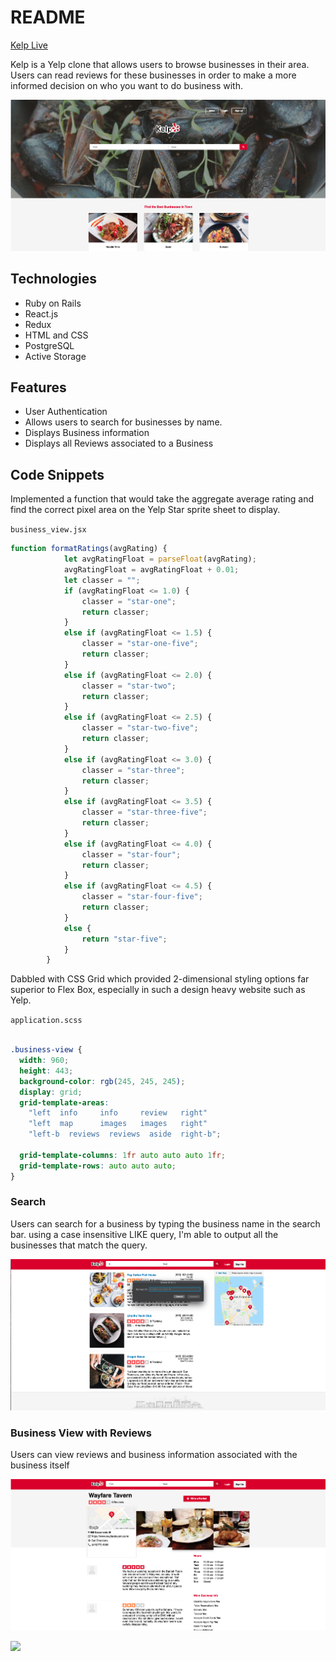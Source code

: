 # README

[Kelp Live](https://kelp-ari.herokuapp.com/#/)

Kelp is a Yelp clone that allows users to browse businesses in their area. Users can read reviews for these businesses in order to make a more informed decision on who you want to do business with.


<img src="https://github.com/aghlichl/KELP/blob/master/app/assets/images/splash_screen.png"/>

## Technologies
* Ruby on Rails 
* React.js
* Redux
* HTML and CSS
* PostgreSQL
* Active Storage

## Features 
* User Authentication 
* Allows users to search for businesses by name.
* Displays Business information
* Displays all Reviews associated to a Business

## Code Snippets

Implemented a function that would take the aggregate average rating and find the correct pixel area on the Yelp Star sprite sheet to display. 

`business_view.jsx`

```javascript
function formatRatings(avgRating) {
            let avgRatingFloat = parseFloat(avgRating);
            avgRatingFloat = avgRatingFloat + 0.01;
            let classer = "";
            if (avgRatingFloat <= 1.0) {
                classer = "star-one";
                return classer;
            }
            else if (avgRatingFloat <= 1.5) {
                classer = "star-one-five";
                return classer;
            }
            else if (avgRatingFloat <= 2.0) {
                classer = "star-two";
                return classer;
            }
            else if (avgRatingFloat <= 2.5) {
                classer = "star-two-five";
                return classer;
            }
            else if (avgRatingFloat <= 3.0) {
                classer = "star-three";
                return classer;
            }
            else if (avgRatingFloat <= 3.5) {
                classer = "star-three-five";
                return classer;
            }
            else if (avgRatingFloat <= 4.0) {
                classer = "star-four";
                return classer;
            }
            else if (avgRatingFloat <= 4.5) {
                classer = "star-four-five";
                return classer;
            }
            else {
                return "star-five";
            }
        }
```

Dabbled with CSS Grid which provided 2-dimensional styling options far superior to Flex Box, especially in such a design heavy website such as Yelp.

`application.scss`

```CSS

.business-view {
  width: 960;
  height: 443;
  background-color: rgb(245, 245, 245);
  display: grid;
  grid-template-areas:
    "left  info     info     review   right"
    "left  map      images   images   right"
    "left-b  reviews  reviews  aside  right-b";

  grid-template-columns: 1fr auto auto auto 1fr;
  grid-template-rows: auto auto auto;
}

```

### Search
Users can search for a business by typing the business name in the search bar. using a case insensitive LIKE query, I'm able to output all the businesses that match the query.

<img src="https://github.com/aghlichl/KELP/blob/master/app/assets/images/search_screen.png"/>


### Business View with Reviews

Users can view reviews and business information associated with the business itself

<img src="https://github.com/aghlichl/KELP/blob/master/app/assets/images/biz_screen.png"/>

<a href="https://codeclimate.com/github/aghlichl/KELP/maintainability"><img src="https://api.codeclimate.com/v1/badges/a6c07d674754929b0bbb/maintainability" /></a>
